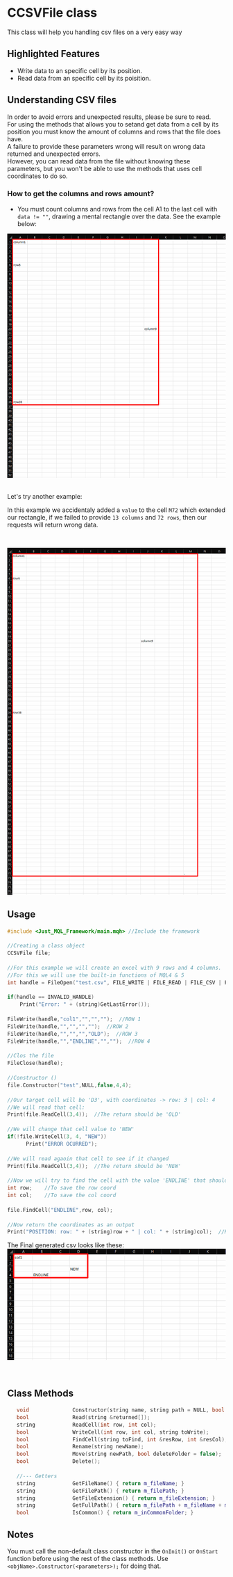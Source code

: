 # CCSVFile class
This class will help you handling csv files on a very easy way <br>

## Highlighted Features
- Write data to an specific cell by its position.
- Read data from an specific cell by its poisition.

## Understanding CSV files
In order to avoid errors and unexpected results, please be sure to read. <br>
For using the methods that allows you to setand get data from a cell by its position you must know the amount of columns and rows that the file does have. <br>
A failure to provide these parameters wrong will result on wrong data returned and unexpected errors. <br>
However, you can read data from the file without knowing these parameters, but you won't be able to use the methods that uses cell coordinates to do so.

### How to get the columns and rows amount?

- You must count columns and rows from the cell A1 to the last cell with `data != ""`, drawing a mental rectangle over the data. See the example below: <br>

![Img1](res/img1.png)

<br>
Let's try another example:
<br>

In this example we accidentaly added a `value` to the cell `M72` which extended our rectangle, if we failed to provide `13 columns` and `72 rows`, then our requests will return wrong data.

<br>

![Img2](res/img2.png)

## Usage
```cpp
#include <Just_MQL_Framework/main.mqh> //Include the framework

//Creating a class object
CCSVFile file;

//For this example we will create an excel with 9 rows and 4 columns.
//For this we will use the built-in functions of MQL4 & 5
int handle = FileOpen("test.csv", FILE_WRITE | FILE_READ | FILE_CSV | FILE_ANSI);

if(handle == INVALID_HANDLE)
    Print("Error: " + (string)GetLastError());

FileWrite(handle,"col1","","","");  //ROW 1
FileWrite(handle,"","","","");  //ROW 2
FileWrite(handle,"","","","OLD");  //ROW 3
FileWrite(handle,"","ENDLINE","","");  //ROW 4

//Clos the file
FileClose(handle);

//Constructor ()
file.Constructor("test",NULL,false,4,4);

//Our target cell will be 'D3', with coordinates -> row: 3 | col: 4
//We will read that cell:
Print(file.ReadCell(3,4));  //The return should be 'OLD'

//We will change that cell value to 'NEW'
if(!file.WriteCell(3, 4, "NEW"))
      Print("ERROR OCURRED");

//We will read agaoin that cell to see if it changed
Print(file.ReadCell(3,4));  //The return should be 'NEW'

//Now we will try to find the cell with the value 'ENDLINE' that should be in coordinates -> row: 4 | col: 2
int row;    //To save the row coord
int col;    //To save the col coord
   
file.FindCell("ENDLINE",row, col);

//Now return the coordinates as an output
Print("POSITION: row: " + (string)row + " | col: " + (string)col);  //Result should be 'POSITION: row: 4 | col: 2'
```

The Final generated csv looks like these: <br>
![Img3](res/img3.png)

<br>

## Class Methods
```cpp
   void              Constructor(string name, string path = NULL, bool commonFlag = false, int rows = -1, int columns = -1);  //Constructor, call it when creating the object.
   bool              Read(string &returned[]);                                                                                //Reads the whole file and return the data into an array.
   string            ReadCell(int row, int col);                                                                              //Reads an specific cell value.
   bool              WriteCell(int row, int col, string toWrite);                                                             //Write data to an specific cell
   bool              FindCell(string toFind, int &resRow, int &resCol);                                                       //Finds a value in a cell and return the first found coordinates to the given variables.
   bool              Rename(string newName);                                                                                  //Renames the file
   bool              Move(string newPath, bool deleteFolder = false);                                                         //Moves the file to a new path
   bool              Delete();                                                                                                //Deletes the file

   //--- Getters
   string            GetFileName() { return m_fileName; }                                    //Return the file name
   string            GetFilePath() { return m_filePath; }                                    //Return the file path
   string            GetFileExtension() { return m_fileExtension; }                          //Return the file extension
   string            GetFullPath() { return m_filePath + m_fileName + m_fileExtension; }     //Return the full path
   bool              IsCommon() { return m_inCommonFolder; }                                 //Return if the file is in the common folder or not
```

## Notes
You must call the non-default class constructor in the `OnInit()` or `OnStart` function before using the rest of the class methods. Use `<objName>.Constructor(<parameters>);` for doing that.